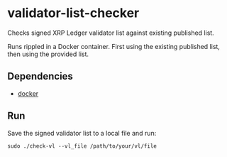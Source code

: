 # validator-list-checker

Checks signed XRP Ledger validator list against existing published list.

Runs rippled in a Docker container. First using the existing published list, then using the provided list.

## Dependencies

- [docker](https://docs.docker.com/install/)

## Run

Save the signed validator list to a local file and run:

```
sudo ./check-vl --vl_file /path/to/your/vl/file
```
